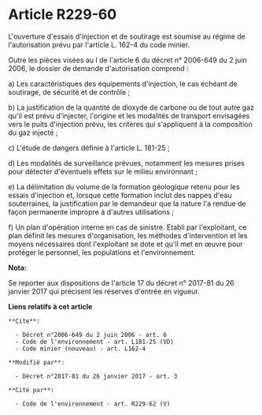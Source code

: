 # Article R229-60

L'ouverture d'essais d'injection et de soutirage est soumise au régime de l'autorisation prévu par l'article L. 162-4 du code
minier. 

Outre les pièces visées au I de l'article 6 du décret n° 2006-649 du 2 juin 2006, le dossier de demande d'autorisation
comprend : 

a) Les caractéristiques des équipements d'injection, le cas échéant de soutirage, de sécurité et de contrôle ; 

b) La justification de la quantité de dioxyde de carbone ou de tout autre gaz qu'il est prévu d'injecter, l'origine et les
modalités de transport envisagées vers le puits d'injection prévu, les critères qui s'appliquent à la composition du gaz
injecté ; 

c) L'étude de dangers définie à l'article L. 181-25 ; 

d) Les modalités de surveillance prévues, notamment les mesures prises pour détecter d'éventuels effets sur le milieu
environnant ; 

e) La délimitation du volume de la formation géologique retenu pour les essais d'injection et, lorsque cette formation inclut
des nappes d'eau souterraines, la justification par le demandeur que la nature l'a rendue de façon permanente impropre à
d'autres utilisations ; 

f) Un plan d'opération interne en cas de sinistre. Etabli par l'exploitant, ce plan définit les mesures d'organisation, les
méthodes d'intervention et les moyens nécessaires dont l'exploitant se dote et qu'il met en œuvre pour protéger le personnel,
les populations et l'environnement.

**Nota:**

Se reporter aux dispositions de l'article 17 du décret n° 2017-81 du 26 janvier 2017 qui précisent les réserves d'entrée en
vigueur.

**Liens relatifs à cet article**

	**Cite**:

	  - Décret n°2006-649 du 2 juin 2006 - art. 6
	  - Code de l'environnement - art. L181-25 (VD)
	  - Code minier (nouveau) - art. L162-4

	**Modifié par**:

	  - Décret n°2017-81 du 26 janvier 2017 - art. 3

	**Cité par**:

	  - Code de l'environnement - art. R229-62 (V)

